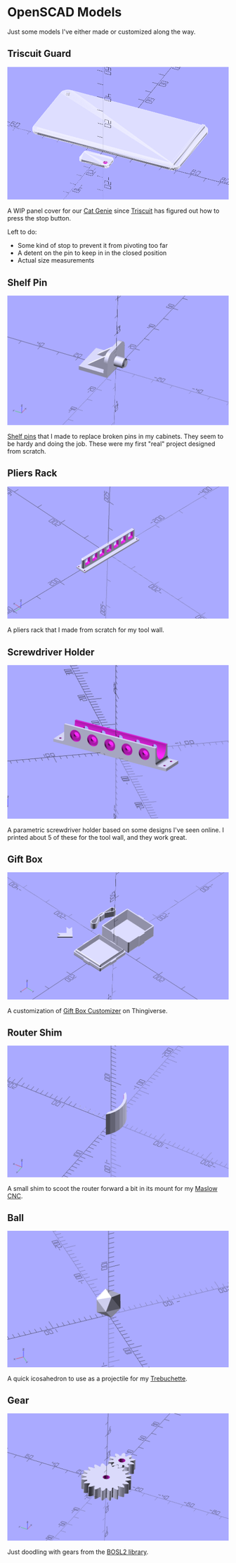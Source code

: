 # OpenSCAD Models

Just some models I've either made or customized along the way.

## Triscuit Guard

![Triscuit Guard](img/triscuit-guard.png)

A WIP panel cover for our [Cat Genie](http://www.catgenie.com) since [Triscuit](https://social.lol/@cws/109734108636670741) has figured out how to press the stop button.

Left to do:
- Some kind of stop to prevent it from pivoting too far
- A detent on the pin to keep in in the closed position
- Actual size measurements

## Shelf Pin

![shelf pin](img/pin.png)

[Shelf pins](https://www.printables.com/model/352792-shelf-bracket-pin) that I made to replace broken pins in my cabinets. They seem to be hardy and doing the job. These were my first "real" project designed from scratch.

## Pliers Rack

![pliers rack](img/pliers.png)

A pliers rack that I made from scratch for my tool wall.

## Screwdriver Holder

![screwdriver rack](img/screwdriver-holder.png)

A parametric screwdriver holder based on some designs I've seen online. I printed about 5 of these for the tool wall, and they work great.

## Gift Box

![Gift Box](img/Gift_box.png)

A customization of [Gift Box Customizer](https://www.thingiverse.com/thing:1238814) on Thingiverse.

## Router Shim

![router shim](img/routershim.png)

A small shim to scoot the router forward a bit in its mount for my [Maslow CNC](https://www.maslowcnc.com).

## Ball

![Ball](img/ball.png)

A quick icosahedron to use as a projectile for my [Trebuchette](https://www.kickstarter.com/projects/1803756771/trebuchette-the-snap-together-desktop-trebuchet).

## Gear

![Gear](img/gear.png)

Just doodling with gears from the [BOSL2 library](https://github.com/revarbat/BOSL2/wiki).

